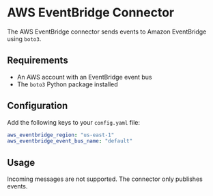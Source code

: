 # AWS EventBridge Connector

The AWS EventBridge connector sends events to Amazon EventBridge using `boto3`.

## Requirements

- An AWS account with an EventBridge event bus
- The `boto3` Python package installed

## Configuration

Add the following keys to your `config.yaml` file:

```yaml
aws_eventbridge_region: "us-east-1"
aws_eventbridge_event_bus_name: "default"
```

## Usage

Incoming messages are not supported. The connector only publishes events.
